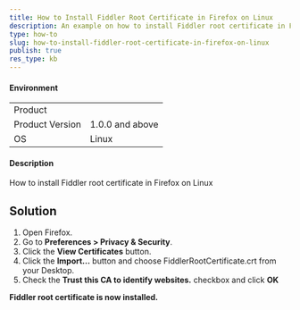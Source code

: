 ```yaml
---
title: How to Install Fiddler Root Certificate in Firefox on Linux
description: An example on how to install Fiddler root certificate in Firefox on Linux
type: how-to
slug: how-to-install-fiddler-root-certificate-in-firefox-on-linux
publish: true
res_type: kb
---
```



#### Environment

|   |   |
|---|---|
| Product   |
| Product Version | 1.0.0 and above  |
| OS | Linux |

#### Description

How to install Fiddler root certificate in Firefox on Linux

## Solution

1. Open Firefox.
2. Go to **Preferences > Privacy & Security**.
3. Click the **View Certificates** button.
4. Click the **Import...** button and choose FiddlerRootCertificate.crt from your Desktop. 
5. Check the **Trust this CA to identify websites.** checkbox and click **OK**

**Fiddler root certificate is now installed.**
